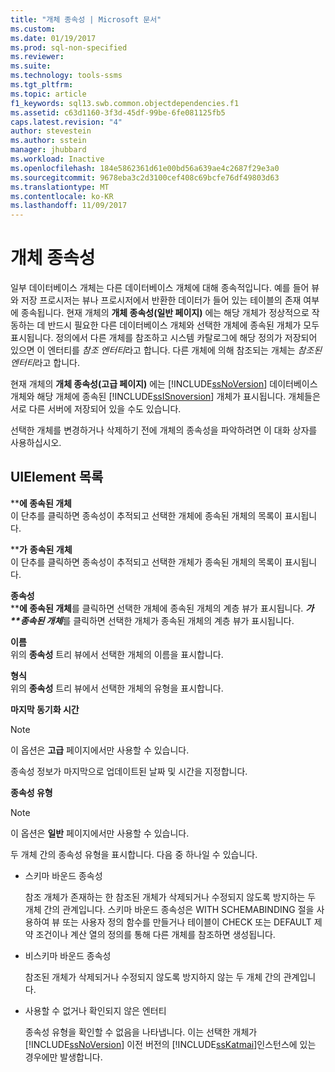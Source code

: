 ```yaml
---
title: "개체 종속성 | Microsoft 문서"
ms.custom: 
ms.date: 01/19/2017
ms.prod: sql-non-specified
ms.reviewer: 
ms.suite: 
ms.technology: tools-ssms
ms.tgt_pltfrm: 
ms.topic: article
f1_keywords: sql13.swb.common.objectdependencies.f1
ms.assetid: c63d1160-3f3d-45df-99be-6fe081125fb5
caps.latest.revision: "4"
author: stevestein
ms.author: sstein
manager: jhubbard
ms.workload: Inactive
ms.openlocfilehash: 184e5862361d61e00bd56a639ae4c2687f29e3a0
ms.sourcegitcommit: 9678eba3c2d3100cef408c69bcfe76df49803d63
ms.translationtype: MT
ms.contentlocale: ko-KR
ms.lasthandoff: 11/09/2017
---
```

# <a name="object-dependencies"></a>개체 종속성
일부 데이터베이스 개체는 다른 데이터베이스 개체에 대해 종속적입니다. 예를 들어 뷰와 저장 프로시저는 뷰나 프로시저에서 반환한 데이터가 들어 있는 테이블의 존재 여부에 종속됩니다. 현재 개체의 **개체 종속성(일반 페이지)** 에는 해당 개체가 정상적으로 작동하는 데 반드시 필요한 다른 데이터베이스 개체와 선택한 개체에 종속된 개체가 모두 표시됩니다. 정의에서 다른 개체를 참조하고 시스템 카탈로그에 해당 정의가 저장되어 있으면 이 엔터티를 *참조 엔터티*라고 합니다. 다른 개체에 의해 참조되는 개체는 *참조된 엔터티*라고 합니다.  
  
현재 개체의 **개체 종속성(고급 페이지)** 에는 [!INCLUDE[ssNoVersion](../../includes/ssnoversion_md.md)] 데이터베이스 개체와 해당 개체에 종속된 [!INCLUDE[ssISnoversion](../../includes/ssisnoversion_md.md)] 개체가 표시됩니다. 개체들은 서로 다른 서버에 저장되어 있을 수도 있습니다.  
  
선택한 개체를 변경하거나 삭제하기 전에 개체의 종속성을 파악하려면 이 대화 상자를 사용하십시오.  
  
## <a name="uielement-list"></a>UIElement 목록  
*<selected object>***에 종속된 개체**  
이 단추를 클릭하면 종속성이 추적되고 선택한 개체에 종속된 개체의 목록이 표시됩니다.  
  
*<selected object>***가** **종속된 개체**  
이 단추를 클릭하면 종속성이 추적되고 선택한 개체가 종속된 개체의 목록이 표시됩니다.  
  
**종속성**  
*<selected object>***에 종속된 개체**를 클릭하면 선택한 개체에 종속된 개체의 계층 뷰가 표시됩니다. *<selected object>***가 **종속된 개체****를 클릭하면 선택한 개체가 종속된 개체의 계층 뷰가 표시됩니다.  
  
**이름**  
위의 **종속성** 트리 뷰에서 선택한 개체의 이름을 표시합니다.  
  
**형식**  
위의 **종속성** 트리 뷰에서 선택한 개체의 유형을 표시합니다.  
  
**마지막 동기화 시간**  
> [!NOTE]  
> 이 옵션은 **고급** 페이지에서만 사용할 수 있습니다.  
  
종속성 정보가 마지막으로 업데이트된 날짜 및 시간을 지정합니다.  
  
**종속성 유형**  
> [!NOTE]  
> 이 옵션은 **일반** 페이지에서만 사용할 수 있습니다.  
  
두 개체 간의 종속성 유형을 표시합니다. 다음 중 하나일 수 있습니다.  
  
-   스키마 바운드 종속성  
  
    참조 개체가 존재하는 한 참조된 개체가 삭제되거나 수정되지 않도록 방지하는 두 개체 간의 관계입니다. 스키마 바운드 종속성은 WITH SCHEMABINDING 절을 사용하여 뷰 또는 사용자 정의 함수를 만들거나 테이블이 CHECK 또는 DEFAULT 제약 조건이나 계산 열의 정의를 통해 다른 개체를 참조하면 생성됩니다.  
  
-   비스키마 바운드 종속성  
  
    참조된 개체가 삭제되거나 수정되지 않도록 방지하지 않는 두 개체 간의 관계입니다.  
  
-   사용할 수 없거나 확인되지 않은 엔터티  
  
    종속성 유형을 확인할 수 없음을 나타냅니다. 이는 선택한 개체가 [!INCLUDE[ssNoVersion](../../includes/ssnoversion_md.md)] 이전 버전의 [!INCLUDE[ssKatmai](../../includes/sskatmai_md.md)]인스턴스에 있는 경우에만 발생합니다.  
  

